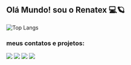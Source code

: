 ## Olá Mundo! sou o Renatex :computer::ringed_planet:

![Top Langs](https://github-readme-stats.vercel.app/api/top-langs/?username=renatex314&locale=pt-br)

### meus contatos e projetos:<br>
<a href="https://www.linkedin.com/in/renato-corte-328708201/"><img src="https://img.shields.io/badge/LinkedIn-0077B5?style=for-the-badge&logo=linkedin&logoColor=white" href="#" /></a>
<a href="mailto:renatocorte34@gmail.com"><img src="https://img.shields.io/badge/Gmail-D14836?style=for-the-badge&logo=gmail&logoColor=white" href="#" /></a>
<a href="https://codepen.io/renatoacorte"><img src="https://img.shields.io/badge/Codepen-000000?style=for-the-badge&logo=codepen&logoColor=white" href="#" /></a>
<a href="https://github.com/renatex314"><img src="https://img.shields.io/badge/GitHub-100000?style=for-the-badge&logo=github&logoColor=white" href="#" /></a>
